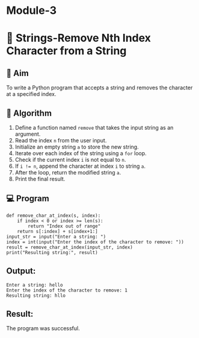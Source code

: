 # Module-3
# 🧹 Strings-Remove Nth Index Character from a String

## 🎯 Aim
To write a Python program that accepts a string and removes the character at a specified index.

## 🧠 Algorithm
1. Define a function named `remove` that takes the input string as an argument.
2. Read the index `n` from the user input.
3. Initialize an empty string `a` to store the new string.
4. Iterate over each index of the string using a `for` loop.
5. Check if the current index `i` is not equal to `n`.
6. If `i != n`, append the character at index `i` to string `a`.
7. After the loop, return the modified string `a`.
8. Print the final result.

## 💻 Program
```
def remove_char_at_index(s, index):
    if index < 0 or index >= len(s):
        return "Index out of range"
    return s[:index] + s[index+1:]
input_str = input("Enter a string: ")
index = int(input("Enter the index of the character to remove: "))
result = remove_char_at_index(input_str, index)
print("Resulting string:", result)
```
## Output:
```
Enter a string: hello
Enter the index of the character to remove: 1
Resulting string: hllo
```
## Result:
The program was successful.
